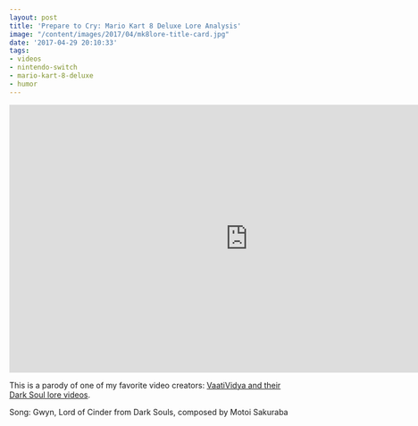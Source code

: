 ```yaml
---
layout: post
title: 'Prepare to Cry: Mario Kart 8 Deluxe Lore Analysis'
image: "/content/images/2017/04/mk8lore-title-card.jpg"
date: '2017-04-29 20:10:33'
tags:
- videos
- nintendo-switch
- mario-kart-8-deluxe
- humor
---
```


<iframe width="853" height="480" src="https://www.youtube-nocookie.com/embed/G2fXWIFPz9w?rel=0" frameborder="0" allowfullscreen></iframe>

This is a parody of one of my favorite video creators: [VaatiVidya and their Dark Soul lore videos](https://www.youtube.com/user/VaatiVidya).

Song: Gwyn, Lord of Cinder from Dark Souls, composed by Motoi Sakuraba